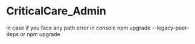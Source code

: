 # CriticalCare_Admin

in case if you face any path error in console 
npm upgrade --legacy-peer-deps or npm upgrade 